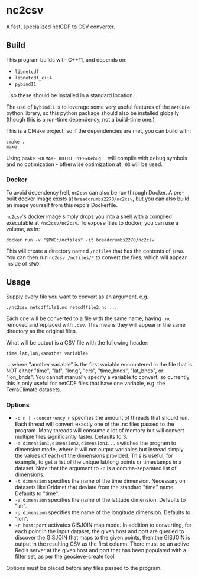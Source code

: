 # nc2csv

A fast, specialized netCDF to CSV converter.

## Build

This program builds with C++11, and depends on:

* `libnetcdf`
* `libnetcdf_c++4`
* `pybind11`

...so these should be installed in a standard location.

The use of `bybind11` is to leverage some very useful features of the `netCDF4` python library, so this python package should also be installed globally (though this is a run-time dependency, not a build-time one.)

This is a CMake project, so if the dependencies are met, you can build with:

```
cmake .
make
```

Using `cmake -DCMAKE_BUILD_TYPE=Debug .` will compile with debug symbols and no optimization - otherwise optimization at `-O3` will be used.

### Docker

To avoid dependency hell, `nc2csv` can also be run through Docker. A pre-built docker image exists at `breadcrumbs2270/nc2csv`, but you can also build an image yourself from this repo's Dockerfile.

`nc2csv`'s docker image simply drops you into a shell with a compiled executable at `/nc2csv/nc2csv`. To expose files to docker, you can use a volume, as in:

```
docker run -v "$PWD:/ncfiles" -it breadcrumbs2270/nc2csv
```

This will create a directory named `/ncfiles` that has the contents of `$PWD`. You can then run `nc2csv /ncfiles/*` to convert the files, which will appear inside of `$PWD`.

## Usage

Supply every file you want to convert as an argument, e.g.

```
./nc2csv netcdffile1.nc netcdffile2.nc ...
```

Each one will be converted to a file with the same name, having `.nc` removed and replaced with `.csv`. This means they will appear in the same directory as the original files.

What will be output is a CSV file with the following header:

```
time,lat,lon,<another variable>
```

... where "another variable" is the first variable encountered in the file that is NOT either "time", "lat", "long", "crs", "time_bnds", "lat_bnds", or "lon_bnds". You cannot manually specify a variable to convert, so currently this is only useful for netCDF files that have one variable, e.g. the TerraClimate datasets.

### Options

* `-c n | -concurrency n` specifies the amount of threads that should run. Each thread will convert exactly one of the .nc files passed to the program. Many threads will consume a lot of memory but will convert multiple files significantly faster. Defaults to 3.
* `-d dimension1,dimension2,dimension3...`  switches the program to dimension mode, where it will not output variables but instead simply the values of each of the dimensions provided. This is useful, for example, to get a list of the unique lat/long points or timestamps in a dataset. 
  Note that the argument to `-d` is a comma-separated list of dimensions.
* `-t dimension` specifies the name of the time dimension. Necessary on datasets like Gridmet that deviate from the standard "time" name. Defaults to "time".
* `-a dimension` specifies the name of the latitude dimension. Defaults to "lat".
* `-g dimension` specifies the name of the longitude dimension. Defaults to "lon".
* `-r host:port` activates GISJOIN map mode. In addition to converting, for each point in the input dataset, the given host and port are queried to discover the GISJOIN that maps to the given points, then the GISJOIN is output in the resulting CSV as the first column. There must be an active Redis server at the given host and port that has been populated with a filter set, as per the geosieve-create tool.

Options must be placed before any files passed to the program.

